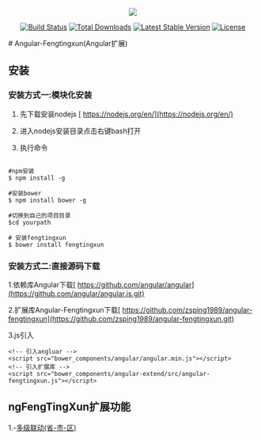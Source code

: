 <p align="center">
<a href="https://data.ftxjoy.com/home/auth/login">
<img src="https://www.ftxjoy.com/images/logo.png">
</a>
</p>

<p align="center">
<a href="#"><img src="https://travis-ci.org/laravel/framework.svg" alt="Build Status"></a>
<a href="#"><img src="https://poser.pugx.org/laravel/framework/d/total.svg" alt="Total Downloads"></a>
<a href="#"><img src="https://poser.pugx.org/laravel/framework/v/stable.svg" alt="Latest Stable Version"></a>
<a href="#"><img src="https://poser.pugx.org/laravel/framework/license.svg" alt="License"></a>
</p>
# Angular-Fengtingxun(Angular扩展)

## 安装

### 安装方式一:模块化安装

1. 先下载安装nodejs [ https://nodejs.org/en/](https://nodejs.org/en/)

2. 进入nodejs安装目录点击右键bash打开

3. 执行命令

```

#npm安装
$ npm install -g

#安装bower
$ npm install bower -g

#切换到自己的项目目录
$cd yourpath

# 安装fengtingxun
$ bower install fengtingxun

```

### 安装方式二:直接源码下载

1.依赖库Angular下载[ https://github.com/angular/angular](https://github.com/angular/angular.js.git)

2.扩展库Angular-Fengtingxun下载[ https://github.com/zsping1989/angular-fengtingxun](https://github.com/zsping1989/angular-fengtingxun.git)

3.js引入

```
<!-- 引入angluar -->
<script src="bower_components/angular/angular.min.js"></script>
<!-- 引入扩展库 -->
<script src="bower_components/angular-extend/src/angular-fengtingxun.js"></script>

```

## ngFengTingXun扩展功能

1.-[多级联动(省-市-区)](./wiki/multilevel-move.md)

